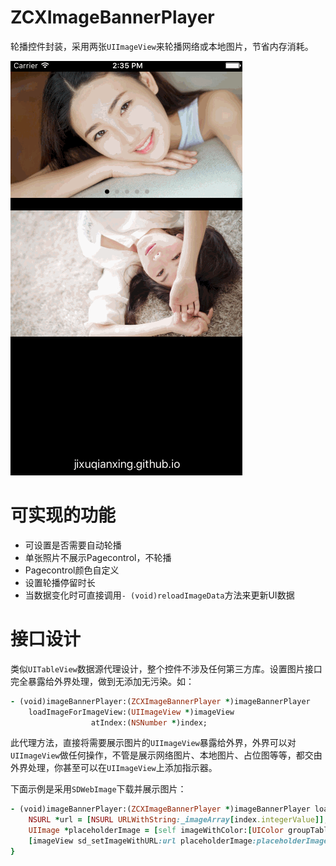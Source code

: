 # ZCXImageBannerPlayer

轮播控件封装，采用两张`UIImageView`来轮播网络或本地图片，节省内存消耗。

![image](https://github.com/jixuqianxing/ZCXImageBannerPlayer/blob/master/Screenshot/demo.gif?raw=true)

# 可实现的功能
* 可设置是否需要自动轮播
* 单张照片不展示Pagecontrol，不轮播
* Pagecontrol颜色自定义
* 设置轮播停留时长
* 当数据变化时可直接调用`- (void)reloadImageData`方法来更新UI数据


# 接口设计

类似`UITableView`数据源代理设计，整个控件不涉及任何第三方库。设置图片接口完全暴露给外界处理，做到无添加无污染。如：

```ruby
- (void)imageBannerPlayer:(ZCXImageBannerPlayer *)imageBannerPlayer
    loadImageForImageView:(UIImageView *)imageView
                  atIndex:(NSNumber *)index;
```

此代理方法，直接将需要展示图片的`UIImageView`暴露给外界，外界可以对`UIImageView`做任何操作，不管是展示网络图片、本地图片、占位图等等，都交由外界处理，你甚至可以在`UIImageView`上添加指示器。

下面示例是采用`SDWebImage`下载并展示图片：

```ruby
- (void)imageBannerPlayer:(ZCXImageBannerPlayer *)imageBannerPlayer loadImageForImageView:(UIImageView *)imageView atIndex:(NSNumber *)index {
    NSURL *url = [NSURL URLWithString:_imageArray[index.integerValue]];
    UIImage *placeholderImage = [self imageWithColor:[UIColor groupTableViewBackgroundColor] size:_imageBannerPlayer.bounds.size];
    [imageView sd_setImageWithURL:url placeholderImage:placeholderImage];
}
```